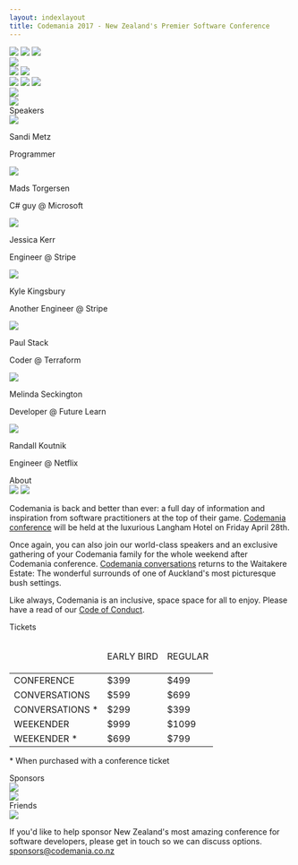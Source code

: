 ```yaml
---
layout: indexlayout
title: Codemania 2017 - New Zealand's Premier Software Conference
---
```

<div class="parallax" id="parallax-box">
  <div class="parallax__layer parallax__layer--back">
    <div class="stars"></div>
    <img src="/images/2017/clouds1.svg" class="clouds1" />
    <img src="/images/2017/clouds2.svg" class="clouds2" />
    <img src="/images/2017/moon.svg" class="moon" />
  </div>
  <div class="parallax__layer parallax__layer--deep">
    <div class="stars-deep"></div>
    <img src="/images/2017/clouds3.svg" class="clouds3" />
    <div class="castle-container">
      <img src="/images/2017/castle.svg" class="castle" />
      <img src="/images/2017/grad.svg" class="castle-overlay" />
    </div>
  </div>
  <div class="parallax__layer parallax__layer--objects">
    <img src="/images/2017/sils1.svg" class="sils1" />
    <img src="/images/2017/sils2.svg" class="sils2" />
    <img src="/images/2017/clouds4.svg" class="clouds4" />
  </div>
  <div class="parallax__layer parallax__layer--base">
    <div id="top"></div>
    <div class="row">
      <div class="col-sm-1 hidden-xs">
      </div>
      <!-- 8/12 width column on medium and small screens, 9/12 width on x-small -->
      <div class="col-sm-8 col-sm-offset-0 col-xs-10 col-xs-offset-1" itemprop="name" name="Codemania 2017">
        <img src="/images/2017/logo.svg" class="masthead" id="masthead" />
      </div>
      <div class="col-sm-2 col-sm-offset-0 col-xs-6 col-xs-offset-3">
        <a target="_blank" href="https://codemania-2017.lilregie.com/" rel="noopener noreferrer"><img src="/images/2017/buy-tickets.svg" class="buytickets" /></a>
      </div>
      <div class="col-sm-1 hidden-xs">
      </div>
    </div>
    <div class="row">
      <div class="col-sm-10 col-sm-offset-1 col-xs-12 titleImageContainer" id="speakers">
        Speakers
      </div>
    </div>
    <div class="row speaker-row oswald-bold">
      <div class="speaker-box speaker-link" id="sandimetz">
        <img src="/images/speakers/2017/sandi.png" />
        <p>Sandi Metz</p>
        <p class="byline">Programmer <span class="hilite"></span></p>
      </div>
      <div class="speaker-box speaker-link" id="madstorgersen">
        <img src="/images/speakers/2017/mads.png" />
        <p>Mads Torgersen</p>
        <p class="byline">C# guy <span class="hilite">@ Microsoft</span></p>
      </div>
      <div class="speaker-box speaker-link" id="jessitron">
        <img src="/images/speakers/2017/jessica.png" />
        <p>Jessica Kerr</p>
        <p class="byline">Engineer <span class="hilite">@ Stripe</span></p>
      </div>
      <div class="speaker-box speaker-link" id="aphyr">
        <img src="/images/speakers/2017/kyle.png" />
        <p>Kyle Kingsbury</p>
        <p class="byline">Another Engineer <span class="hilite">@ Stripe</span></p>
      </div>
      <div class="speaker-box speaker-link" id="stack72">
        <img src="/images/speakers/2017/paul.png" />
        <p>Paul Stack</p>
        <p class="byline">Coder <span class="hilite">@ Terraform</span></p>
      </div>
      <div class="speaker-box speaker-link" id="mseckington">
        <img src="/images/speakers/2017/melinda.png" />
        <p>Melinda Seckington</p>
        <p class="byline">Developer <span class="hilite">@ Future Learn</span></p>
      </div>
      <div class="speaker-box speaker-link" id="rkoutnik">
        <img src="/images/speakers/2017/randall.png" />
        <p>Randall Koutnik</p>
        <p class="byline">Engineer <span class="hilite">@ Netflix</span></p>
      </div>
<!--       <div class="speaker-box speaker-link" id="kiwipom">
        <img src="/images/speakers/2017/ben.png" />
        <p>Katherine Daniels</p>
        <p class="byline">Programmer <span class="hilite">@ Destroy All Software</span></p>
      </div> -->
<!--       <div class="speaker-box speaker-link" id="kiwipom">
        <img src="/images/speakers/2017/ben.png" />
        <p>Katherine Daniels</p>
        <p class="byline">Programmer <span class="hilite">@ Destroy All Software</span></p>
      </div> -->
<!--       <div class="speaker-box speaker-link" id="kiwipom">
        <img src="/images/speakers/2017/ben.png" />
        <p>Katherine Daniels</p>
        <p class="byline">Programmer <span class="hilite">@ Destroy All Software</span></p>
      </div> -->
<!--       <div class="speaker-box speaker-link" id="kiwipom">
        <img src="/images/speakers/2017/ben.png" />
        <p>Katherine Daniels</p>
        <p class="byline">Programmer <span class="hilite">@ Destroy All Software</span></p>
      </div> -->
<!--       <div class="speaker-box speaker-link" id="kiwipom">
        <img src="/images/speakers/2017/ben.png" />
        <p>Katherine Daniels</p>
        <p class="byline">Programmer <span class="hilite">@ Destroy All Software</span></p>
      </div> -->
    </div>
    <div class="row about-title">
      <div class="col-sm-10 col-sm-offset-1 col-xs-12 titleImageContainer" id="about">
        About
      </div>
      <img src="/images/2017/peggy.svg" class="peggy" />
      <img src="/images/2017/fuobe1.svg" class="fuobe1" />
    </div>
    <div class="row">
      <div class="col-sm-3 col-xs-1">
      </div>
      <div class="col-sm-3 col-xs-5 about-text">
        <p>Codemania is back and better than ever: a full day of information and inspiration from software practitioners at the top of their game. <a href="/agenda.html" class="hilite">Codemania conference</a> will be held at the luxurious Langham Hotel on Friday April 28th.</p>
        <p>Once again, you can also join our world-class speakers and an exclusive gathering of your Codemania family for the whole weekend after Codemania conference. <a href="/conversations.html" class="hilite">Codemania conversations</a> returns to the Waitakere Estate: The wonderful surrounds of one of Auckland's most picturesque bush settings.</p>
      </div>
      <div class="col-sm-3 col-xs-5 about-text">
        <p>Like always, Codemania is an inclusive, space space for all to enjoy. Please have a read of our <a class="hilite" href="/be-nice.html">Code of Conduct</a>.</p>
      </div>
      <div class="col-sm-3 col-xs-1">
      </div>
    </div>
    <div class="row tickets-title">
      <div class="col-sm-10 col-sm-offset-1 col-xs-12 titleImageContainer" id="tickets">
        Tickets
      </div>
    </div>
    <div class="row">
      <!-- 8/12 wide on most, 10/12 wide on mobile -->
      <div class="col-sm-8 col-sm-offset-2 col-xs-12 tickets-box">
        <table>
          <thead>
            <tr>
              <td class="venue-column"></td>
              <td class="early-column">
                <p class="oswald-light">EARLY BIRD</p>
              </td>
              <td class="regular-column">
                <p class="oswald-light">REGULAR</p>
              </td>
            </tr>
          </thead>
          <tbody>
            <tr class="ticket-row-odd">
              <td>CONFERENCE</td>
              <td class="oswald-light">$399</td>
              <td class="oswald-light">$499</td>
            </tr>
            <tr class="ticket-row-even">
              <td>CONVERSATIONS</td>
              <td class="oswald-light">$599</td>
              <td class="oswald-light">$699</td>
            </tr>
            <tr class="ticket-row-odd">
              <td>CONVERSATIONS *</td>
              <td class="oswald-light">$299</td>
              <td class="oswald-light">$399</td>
            </tr>
            <tr class="ticket-row-even">
              <td>WEEKENDER</td>
              <td class="oswald-light">$999</td>
              <td class="oswald-light">$1099</td>
            </tr>
            <tr class="ticket-row-odd">
              <td>WEEKENDER *</td>
              <td class="oswald-light">$699</td>
              <td class="oswald-light">$799</td>
            </tr>
          </tbody>
        </table>
        <p class="legend">* When purchased with a conference ticket</p>
      </div>
    </div>
    <div class="row">
      <div class="col-md-10 col-md-offset-1 col-xs-12 titleImageContainer" id="sponsors">
        Sponsors
      </div>
    </div>
    <div class="row sponsor-row">
      <div class="col-sm-10 col-sm-offset-1 col-xs-12">
        <div class="row">
<!--           <div class="col-lg-6 col-sm-6 col-xs-12 cm-sponsor-box">
            <a target="_blank" href="http://www.fraedom.com">
              <img src="/images/sponsors/logo_fraedom.png" />
            </a>
          </div> -->
<!--           <div class="col-lg-6 col-sm-6 col-xs-12 cm-sponsor-box">
            <a target="_blank" href="http://www.microsoft.co.nz">
              <img src="/images/sponsors/logo_microsoft.png" />
            </a>
          </div> -->
          <div class="col-lg-6 col-sm-6 col-xs-12 cm-sponsor-box">
            <a target="_blank" href="http://pushpay.com">
              <img src="/images/sponsors/logo_pushpay.png" />
            </a>
          </div>
          <div class="col-lg-6 col-sm-6 col-xs-12 cm-sponsor-box">
            <a target="_blank" href="http://www.trademe.co.nz">
              <img src="/images/sponsors/logo_trademe.png" />
            </a>
          </div>
        </div>
        <div class="row">
<!--           <div class="col-lg-6 col-sm-6 col-xs-12 cm-sponsor-box">
            <a target="_blank" href="http://www.aucklandnz.com/ateed/">
              <img src="/images/sponsors/logo_ateed.png" height="75" />
            </a>
          </div> -->
<!--           <div class="col-lg-6 col-sm-6 col-xs-12 cm-sponsor-box">
            <a target="_blank" href="https://octopus.com/">
              <img src="/images/sponsors/logo_octopus.png" />
            </a>
          </div> -->
        </div>
        <div class="row">
<!--           <div class="col-lg-6 col-sm-6 col-xs-12 cm-sponsor-box">
            <a target="_blank" href="https://serato.com/">
              <img src="/images/sponsors/logo_serato.png" />
            </a>
          </div> -->
<!--           <div class="col-lg-6 col-sm-6 col-xs-12 cm-sponsor-box">
            <a target="_blank" href="http://www.vodafone.co.nz/">
              <img src="/images/sponsors/logo_vodafone.png" />
            </a>
          </div> -->
<!--           <div class="col-lg-12 col-sm-12 col-xs-12 cm-sponsor-box">
            <a target="_blank" href="http://www.raygun.io">
              <img src="/images/sponsors/logo_raygun.png" />
            </a>
          </div> -->
        </div>
        <div class="clearfix"></div>
      </div>
    </div>
    <div class="row">
      <div class="col-md-10 col-md-offset-1 col-xs-12 titleImageContainer" id="friends">
        Friends
      </div>
    </div>
    <div class="row sponsor-row">
      <div class="row">
        <div class="col-lg-12 col-sm-12 col-xs-12 cm-sponsor-box">
          <a target="_blank" href="http://yowconference.com.au/">
            <img src="/images/sponsors/logo_yow.png" />
          </a>
        </div>
      </div>
    </div>
    <div class="row">
      <div class="col-xs-10 col-xs-offset-1" id="footer">
        <p>If you'd like to help sponsor New Zealand's most amazing conference for software developers, please get in touch so we can discuss options. <a class="hilite email" href="mailto:sponsors@codemania.co.nz">sponsors@codemania.co.nz</a></p>
      </div>
    </div>
  </div>
</div>
